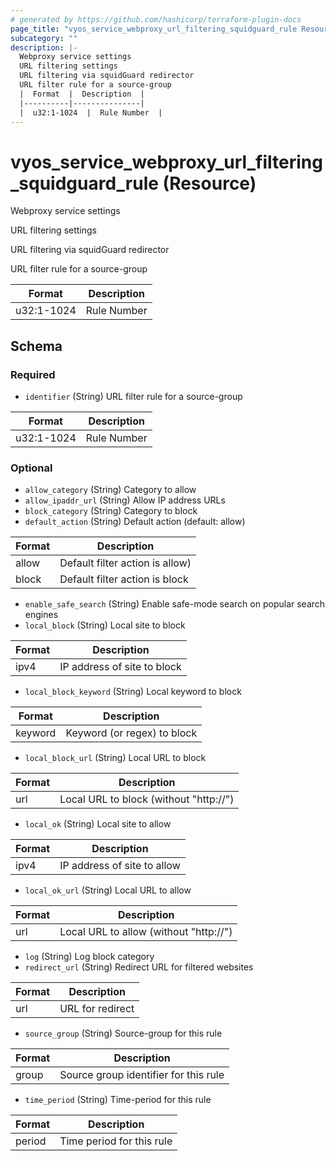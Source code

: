 ```yaml
---
# generated by https://github.com/hashicorp/terraform-plugin-docs
page_title: "vyos_service_webproxy_url_filtering_squidguard_rule Resource - vyos"
subcategory: ""
description: |-
  Webproxy service settings
  URL filtering settings
  URL filtering via squidGuard redirector
  URL filter rule for a source-group
  |  Format  |  Description  |
  |----------|---------------|
  |  u32:1-1024  |  Rule Number  |
---
```


# vyos_service_webproxy_url_filtering_squidguard_rule (Resource)

Webproxy service settings

URL filtering settings

URL filtering via squidGuard redirector

URL filter rule for a source-group

|  Format  |  Description  |
|----------|---------------|
|  u32:1-1024  |  Rule Number  |



<!-- schema generated by tfplugindocs -->
## Schema

### Required

- `identifier` (String) URL filter rule for a source-group

|  Format  |  Description  |
|----------|---------------|
|  u32:1-1024  |  Rule Number  |

### Optional

- `allow_category` (String) Category to allow
- `allow_ipaddr_url` (String) Allow IP address URLs
- `block_category` (String) Category to block
- `default_action` (String) Default action (default: allow)

|  Format  |  Description  |
|----------|---------------|
|  allow  |  Default filter action is allow)  |
|  block  |  Default filter action is block  |
- `enable_safe_search` (String) Enable safe-mode search on popular search engines
- `local_block` (String) Local site to block

|  Format  |  Description  |
|----------|---------------|
|  ipv4  |  IP address of site to block  |
- `local_block_keyword` (String) Local keyword to block

|  Format  |  Description  |
|----------|---------------|
|  keyword  |  Keyword (or regex) to block  |
- `local_block_url` (String) Local URL to block

|  Format  |  Description  |
|----------|---------------|
|  url  |  Local URL to block (without "http://")  |
- `local_ok` (String) Local site to allow

|  Format  |  Description  |
|----------|---------------|
|  ipv4  |  IP address of site to allow  |
- `local_ok_url` (String) Local URL to allow

|  Format  |  Description  |
|----------|---------------|
|  url  |  Local URL to allow (without "http://")  |
- `log` (String) Log block category
- `redirect_url` (String) Redirect URL for filtered websites

|  Format  |  Description  |
|----------|---------------|
|  url  |  URL for redirect  |
- `source_group` (String) Source-group for this rule

|  Format  |  Description  |
|----------|---------------|
|  group  |  Source group identifier for this rule  |
- `time_period` (String) Time-period for this rule

|  Format  |  Description  |
|----------|---------------|
|  period  |  Time period for this rule  |
